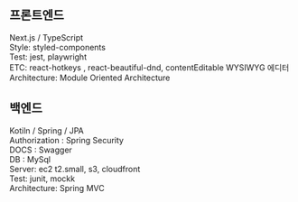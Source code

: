 ## 프론트엔드

Next.js / TypeScript <br />
Style: styled-components <br />
Test: jest, playwright <br />
ETC: react-hotkeys , react-beautiful-dnd, contentEditable WYSIWYG 에디터 <br />
Architecture: Module Oriented Architecture <br />

## 백엔드

Kotiln / Spring / JPA <br />
Authorization : Spring Security <br />
DOCS : Swagger <br />
DB : MySql <br />
Server: ec2 t2.small, s3, cloudfront <br />
Test: junit, mockk <br />
Architecture: Spring MVC
